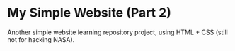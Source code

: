 # My Simple Website (Part 2)

Another simple website learning repository project, using HTML + CSS (still not for hacking NASA).